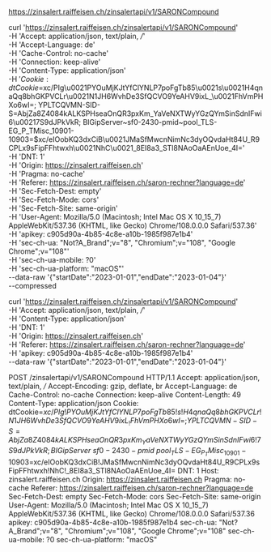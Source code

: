 
https://zinsalert.raiffeisen.ch/zinsalertapi/v1/SARONCompound

curl 'https://zinsalert.raiffeisen.ch/zinsalertapi/v1/SARONCompound' \
  -H 'Accept: application/json, text/plain, */*' \
  -H 'Accept-Language: de' \
  -H 'Cache-Control: no-cache' \
  -H 'Connection: keep-alive' \
  -H 'Content-Type: application/json' \
  -H $'Cookie: dtCookie=$xc/PIg\u0021PYOuMjKJtYfClYNLP7poFgTb85\u0021s\u0021H4qnaQq8bhGKPVCLr\u0021N1JH6WvhDe3SfQCVO9YeAHV9ixL_\u0021FhVmPHXo6wI=; YPLTCQVMN-SID-S=AbjZa8Z4084kALKSPHseaOnQR3pxKm_YaVeNXTWyYGzQYmSinSdnIFwi6\u00217S9dJPkVkR; BIGipServer~sf0-2430-pmid~pool_TLS-EG_P_TMisc_10901-10903=$xc/eIOobKQ3dxCiB\u0021JMaSfMwcnNimNc3dyOQvdaHt84U_R9CPLx9sFipFFhtwxh\u0021NhC\u0021_8EI8a3_STl8NAoOaAEnUoe_4I=' \
  -H 'DNT: 1' \
  -H 'Origin: https://zinsalert.raiffeisen.ch' \
  -H 'Pragma: no-cache' \
  -H 'Referer: https://zinsalert.raiffeisen.ch/saron-rechner?language=de' \
  -H 'Sec-Fetch-Dest: empty' \
  -H 'Sec-Fetch-Mode: cors' \
  -H 'Sec-Fetch-Site: same-origin' \
  -H 'User-Agent: Mozilla/5.0 (Macintosh; Intel Mac OS X 10_15_7) AppleWebKit/537.36 (KHTML, like Gecko) Chrome/108.0.0.0 Safari/537.36' \
  -H 'apikey: c905d90a-4b85-4c8e-a10b-1985f987e1b4' \
  -H 'sec-ch-ua: "Not?A_Brand";v="8", "Chromium";v="108", "Google Chrome";v="108"' \
  -H 'sec-ch-ua-mobile: ?0' \
  -H 'sec-ch-ua-platform: "macOS"' \
  --data-raw '{"startDate":"2023-01-01","endDate":"2023-01-04"}' \
  --compressed

curl 'https://zinsalert.raiffeisen.ch/zinsalertapi/v1/SARONCompound' \
  -H 'Accept: application/json, text/plain, */*' \
  -H 'Content-Type: application/json' \
  -H 'DNT: 1' \
  -H 'Origin: https://zinsalert.raiffeisen.ch' \
  -H 'Referer: https://zinsalert.raiffeisen.ch/saron-rechner?language=de' \
  -H 'apikey: c905d90a-4b85-4c8e-a10b-1985f987e1b4' \
  --data-raw '{"startDate":"2023-01-01","endDate":"2023-01-04"}'


POST /zinsalertapi/v1/SARONCompound HTTP/1.1
Accept: application/json, text/plain, */*
Accept-Encoding: gzip, deflate, br
Accept-Language: de
Cache-Control: no-cache
Connection: keep-alive
Content-Length: 49
Content-Type: application/json
Cookie: dtCookie=$xc/PIg!PYOuMjKJtYfClYNLP7poFgTb85!s!H4qnaQq8bhGKPVCLr!N1JH6WvhDe3SfQCVO9YeAHV9ixL_!FhVmPHXo6wI=; YPLTCQVMN-SID-S=AbjZa8Z4084kALKSPHseaOnQR3pxKm_YaVeNXTWyYGzQYmSinSdnIFwi6!7S9dJPkVkR; BIGipServer~sf0-2430-pmid~pool_TLS-EG_P_TMisc_10901-10903=$xc/eIOobKQ3dxCiB!JMaSfMwcnNimNc3dyOQvdaHt84U_R9CPLx9sFipFFhtwxh!NhC!_8EI8a3_STl8NAoOaAEnUoe_4I=
DNT: 1
Host: zinsalert.raiffeisen.ch
Origin: https://zinsalert.raiffeisen.ch
Pragma: no-cache
Referer: https://zinsalert.raiffeisen.ch/saron-rechner?language=de
Sec-Fetch-Dest: empty
Sec-Fetch-Mode: cors
Sec-Fetch-Site: same-origin
User-Agent: Mozilla/5.0 (Macintosh; Intel Mac OS X 10_15_7) AppleWebKit/537.36 (KHTML, like Gecko) Chrome/108.0.0.0 Safari/537.36
apikey: c905d90a-4b85-4c8e-a10b-1985f987e1b4
sec-ch-ua: "Not?A_Brand";v="8", "Chromium";v="108", "Google Chrome";v="108"
sec-ch-ua-mobile: ?0
sec-ch-ua-platform: "macOS"

